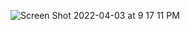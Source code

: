 
![Screen Shot 2022-04-03 at 9 17 11 PM](https://user-images.githubusercontent.com/10819865/161463208-7f99dae2-5dfe-4e11-8300-02ebb4007797.png)
